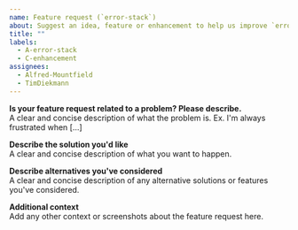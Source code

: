 ```yaml
---
name: Feature request (`error-stack`)
about: Suggest an idea, feature or enhancement to help us improve `error-stack`
title: ""
labels:
  - A-error-stack
  - C-enhancement
assignees:
  - Alfred-Mountfield
  - TimDiekmann
---
```


**Is your feature request related to a problem? Please describe.**  
A clear and concise description of what the problem is. Ex. I'm always frustrated when [...]

**Describe the solution you'd like**  
A clear and concise description of what you want to happen.

**Describe alternatives you've considered**  
A clear and concise description of any alternative solutions or features you've considered.

**Additional context**  
Add any other context or screenshots about the feature request here.
